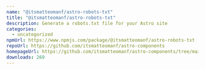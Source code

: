 ```yaml
---
name: "@itsmatteomanf/astro-robots-txt"
title: "@itsmatteomanf/astro-robots-txt"
description: Generate a robots.txt file for your Astro site
categories:
  - uncategorized
npmUrl: https://www.npmjs.com/package/@itsmatteomanf/astro-robots-txt
repoUrl: https://github.com/itsmatteomanf/astro-components
homepageUrl: https://github.com/itsmatteomanf/astro-components/tree/main/packages/astro-robots-txt#readme
downloads: 269
---
```

